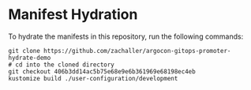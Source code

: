 # Manifest Hydration

To hydrate the manifests in this repository, run the following commands:

```shell
git clone https://github.com/zachaller/argocon-gitops-promoter-hydrate-demo
# cd into the cloned directory
git checkout 406b3dd14ac5b75e68e9e6b361969e68198ec4eb
kustomize build ./user-configuration/development
```
